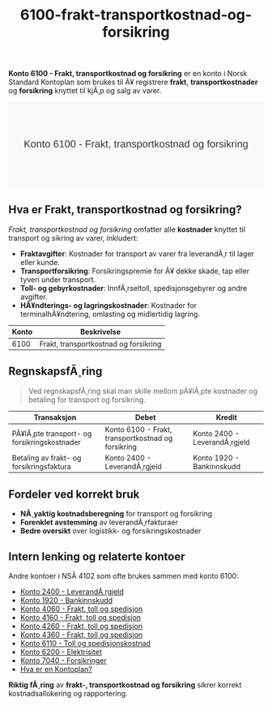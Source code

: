﻿---
title: "6100-frakt-transportkostnad-og-forsikring"
meta_title: "6100-frakt-transportkostnad-og-forsikring"
meta_description: "**Konto 6100 - Frakt, transportkostnad og forsikring** er en konto i Norsk Standard Kontoplan som brukes til Ã¥ registrere **frakt**, **transportkostnader** og ..."
slug: 6100-frakt-transportkostnad-og-forsikring
type: blog
layout: pages/single
---

**Konto 6100 - Frakt, transportkostnad og forsikring** er en konto i Norsk Standard Kontoplan som brukes til Ã¥ registrere **frakt**, **transportkostnader** og **forsikring** knyttet til kjÃ¸p og salg av varer.

![Illustrasjon av konto 6100 Frakt, transportkostnad og forsikring](6100-frakt-transportkostnad-og-forsikring-image.svg)

## Hva er Frakt, transportkostnad og forsikring?

*Frakt, transportkostnad og forsikring* omfatter alle **kostnader** knyttet til transport og sikring av varer, inkludert:

* **Fraktavgifter**: Kostnader for transport av varer fra leverandÃ¸r til lager eller kunde.
* **Transportforsikring**: Forsikringspremie for Ã¥ dekke skade, tap eller tyveri under transport.
* **Toll- og gebyrkostnader**: InnfÃ¸rseltoll, spedisjonsgebyrer og andre avgifter.
* **HÃ¥ndterings- og lagringskostnader**: Kostnader for terminalhÃ¥ndtering, omlasting og midlertidig lagring.

| Konto | Beskrivelse                           |
|-------|---------------------------------------|
| 6100  | Frakt, transportkostnad og forsikring |

## RegnskapsfÃ¸ring

> Ved regnskapsfÃ¸ring skal man skille mellom pÃ¥lÃ¸pte kostnader og betaling for transport og forsikring.

| Transaksjon                            | Debet                                             | Kredit                       |
|----------------------------------------|---------------------------------------------------|------------------------------|
| PÃ¥lÃ¸pte transport- og forsikringskostnader | Konto 6100 - Frakt, transportkostnad og forsikring | Konto 2400 - LeverandÃ¸rgjeld |
| Betaling av frakt- og forsikringsfaktura  | Konto 2400 - LeverandÃ¸rgjeld                      | Konto 1920 - Bankinnskudd    |

## Fordeler ved korrekt bruk

* **NÃ¸yaktig kostnadsberegning** for transport og forsikring
* **Forenklet avstemming** av leverandÃ¸rfakturaer
* **Bedre oversikt** over logistikk- og forsikringskostnader

## Intern lenking og relaterte kontoer

Andre kontoer i NSÂ 4102 som ofte brukes sammen med konto 6100:

* [Konto 2400 - LeverandÃ¸rgjeld](/blogs/kontoplan/2400-leverandorgjeld "Konto 2400 - LeverandÃ¸rgjeld")
* [Konto 1920 - Bankinnskudd](/blogs/kontoplan/1920-bankinnskudd "Konto 1920 - Bankinnskudd")
* [Konto 4060 - Frakt, toll og spedisjon](/blogs/kontoplan/4060-frakt-toll-og-spedisjon "Konto 4060 - Frakt, toll og spedisjon")
* [Konto 4160 - Frakt, toll og spedisjon](/blogs/kontoplan/4160-frakt-toll-og-spedisjon "Konto 4160 - Frakt, toll og spedisjon")
* [Konto 4260 - Frakt, toll og spedisjon](/blogs/kontoplan/4260-frakt-toll-og-spedisjon "Konto 4260 - Frakt, toll og spedisjon")
* [Konto 4360 - Frakt, toll og spedisjon](/blogs/kontoplan/4360-frakt-toll-og-spedisjon "Konto 4360 - Frakt, toll og spedisjon")
* [Konto 6110 - Toll og spedisjonskostnad](/blogs/kontoplan/6110-toll-og-spedisjonskostnad "Konto 6110 - Toll og spedisjonskostnad")
* [Konto 6200 - Elektrisitet](/blogs/kontoplan/6200-elektrisitet "Konto 6200 - Elektrisitet")
* [Konto 7040 - Forsikringer](/blogs/kontoplan/7040-forsikringer "Konto 7040 - Forsikringer")
* [Hva er en Kontoplan?](/blogs/regnskap/hva-er-kontoplan "Hva er en Kontoplan? Komplett Guide til Kontoplaner i Norsk Regnskap")

**Riktig fÃ¸ring** av **frakt-, transportkostnad og forsikring** sikrer korrekt kostnadsallokering og rapportering.

